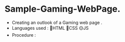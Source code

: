 # Sample-Gaming-WebPage.
- Creating an outlook of a Gaming web page .
- Languages used : 🔴HTML  🔵CSS   🟡JS 
- Procedure : 
         
